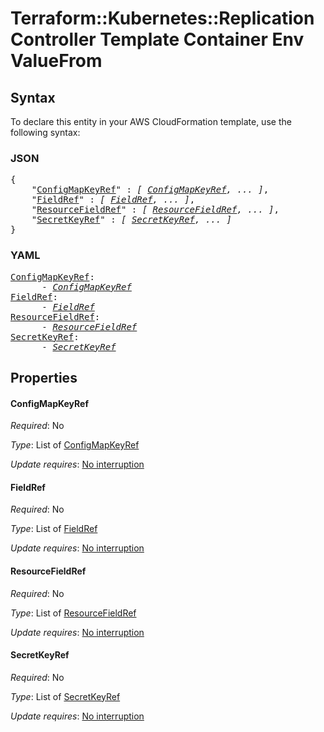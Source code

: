 # Terraform::Kubernetes::ReplicationController Template Container Env ValueFrom

## Syntax

To declare this entity in your AWS CloudFormation template, use the following syntax:

### JSON

<pre>
{
    "<a href="#configmapkeyref" title="ConfigMapKeyRef">ConfigMapKeyRef</a>" : <i>[ <a href="template-container-env-valuefrom-configmapkeyref.md">ConfigMapKeyRef</a>, ... ]</i>,
    "<a href="#fieldref" title="FieldRef">FieldRef</a>" : <i>[ <a href="template-container-env-valuefrom-fieldref.md">FieldRef</a>, ... ]</i>,
    "<a href="#resourcefieldref" title="ResourceFieldRef">ResourceFieldRef</a>" : <i>[ <a href="template-container-env-valuefrom-resourcefieldref.md">ResourceFieldRef</a>, ... ]</i>,
    "<a href="#secretkeyref" title="SecretKeyRef">SecretKeyRef</a>" : <i>[ <a href="template-container-env-valuefrom-secretkeyref.md">SecretKeyRef</a>, ... ]</i>
}
</pre>

### YAML

<pre>
<a href="#configmapkeyref" title="ConfigMapKeyRef">ConfigMapKeyRef</a>: <i>
      - <a href="template-container-env-valuefrom-configmapkeyref.md">ConfigMapKeyRef</a></i>
<a href="#fieldref" title="FieldRef">FieldRef</a>: <i>
      - <a href="template-container-env-valuefrom-fieldref.md">FieldRef</a></i>
<a href="#resourcefieldref" title="ResourceFieldRef">ResourceFieldRef</a>: <i>
      - <a href="template-container-env-valuefrom-resourcefieldref.md">ResourceFieldRef</a></i>
<a href="#secretkeyref" title="SecretKeyRef">SecretKeyRef</a>: <i>
      - <a href="template-container-env-valuefrom-secretkeyref.md">SecretKeyRef</a></i>
</pre>

## Properties

#### ConfigMapKeyRef

_Required_: No

_Type_: List of <a href="template-container-env-valuefrom-configmapkeyref.md">ConfigMapKeyRef</a>

_Update requires_: [No interruption](https://docs.aws.amazon.com/AWSCloudFormation/latest/UserGuide/using-cfn-updating-stacks-update-behaviors.html#update-no-interrupt)

#### FieldRef

_Required_: No

_Type_: List of <a href="template-container-env-valuefrom-fieldref.md">FieldRef</a>

_Update requires_: [No interruption](https://docs.aws.amazon.com/AWSCloudFormation/latest/UserGuide/using-cfn-updating-stacks-update-behaviors.html#update-no-interrupt)

#### ResourceFieldRef

_Required_: No

_Type_: List of <a href="template-container-env-valuefrom-resourcefieldref.md">ResourceFieldRef</a>

_Update requires_: [No interruption](https://docs.aws.amazon.com/AWSCloudFormation/latest/UserGuide/using-cfn-updating-stacks-update-behaviors.html#update-no-interrupt)

#### SecretKeyRef

_Required_: No

_Type_: List of <a href="template-container-env-valuefrom-secretkeyref.md">SecretKeyRef</a>

_Update requires_: [No interruption](https://docs.aws.amazon.com/AWSCloudFormation/latest/UserGuide/using-cfn-updating-stacks-update-behaviors.html#update-no-interrupt)

